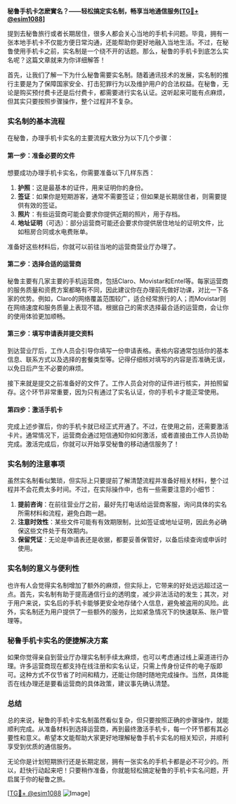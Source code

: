 **秘鲁手机卡怎麽實名？——轻松搞定实名制，畅享当地通信服务[[TG💪+ @esim1088](https://t.me/s/esim1088)]**

提到去秘鲁旅行或者长期居住，很多人都会关心当地的手机卡问题。毕竟，拥有一张本地手机卡不仅能方便日常沟通，还能帮助你更好地融入当地生活。不过，在秘鲁使用手机卡之前，实名制是一个绕不开的话题。那么，秘鲁的手机卡到底怎么实名呢？这篇文章就来为你详细解答！

首先，让我们了解一下为什么秘鲁需要实名制。随着通讯技术的发展，实名制的推行主要是为了保障国家安全、打击犯罪行为以及维护用户的合法权益。在秘鲁，无论是购买预付费卡还是后付费卡，都需要进行实名认证。这听起来可能有点麻烦，但其实只要按照步骤操作，整个过程并不复杂。

### 实名制的基本流程

在秘鲁，办理手机卡实名的主要流程大致分为以下几个步骤：

#### 第一步：准备必要的文件
想要成功办理手机卡实名，你需要准备以下几样东西：
1. **护照**：这是最基本的证件，用来证明你的身份。
2. **签证**：如果你是短期游客，通常不需要签证；但如果是长期居住者，则需要提供有效的签证。
3. **照片**：有些运营商可能会要求你提供近期的照片，用于存档。
4. **地址证明**（可选）：部分运营商可能还会要求你提供居住地址的证明文件，比如租房合同或水电费账单。

准备好这些材料后，你就可以前往当地的运营商营业厅办理了。

#### 第二步：选择合适的运营商
秘鲁主要有几家主要的手机运营商，包括Claro、Movistar和Entel等。每家运营商的服务质量和资费方案都略有不同，因此建议你在办理前先做好功课，对比一下各家的优势。例如，Claro的网络覆盖范围较广，适合经常旅行的人；而Movistar则在网络速度和服务质量上表现不错。根据自己的需求选择最合适的运营商，会让你的使用体验更加顺畅。

#### 第三步：填写申请表并提交资料
到达营业厅后，工作人员会引导你填写一份申请表格。表格内容通常包括你的基本信息、联系方式以及选择的套餐类型等。记得仔细核对填写的内容是否准确无误，以免日后产生不必要的麻烦。

接下来就是提交之前准备好的文件了。工作人员会对你的证件进行核实，并拍照留存。这个环节非常重要，因为只有通过了实名认证，你的手机卡才能正常使用。

#### 第四步：激活手机卡
完成上述步骤后，你的手机卡就已经正式开通了。不过，在使用之前，还需要激活卡片。通常情况下，运营商会通过短信通知你如何激活，或者直接由工作人员协助完成。激活完成后，你就可以开始享受秘鲁的移动通信服务了！

### 实名制的注意事项

虽然实名制看似繁琐，但实际上只要提前了解清楚流程并准备好相关材料，整个过程并不会花费太多时间。不过，在实际操作中，也有一些需要注意的小细节：

1. **提前咨询**：在前往营业厅之前，最好先打电话给运营商客服，询问具体的实名所需材料和流程，避免白跑一趟。
2. **注意时效性**：某些文件可能有有效期限制，比如签证或地址证明，因此务必确保这些文件处于有效期内。
3. **保留凭证**：无论是申请表还是收据，都要妥善保管好，以备后续查询或申诉时使用。

### 实名制的意义与便利性

也许有人会觉得实名制增加了额外的麻烦，但实际上，它带来的好处远远超过这一点。首先，实名制有助于提高通信行业的透明度，减少非法活动的发生；其次，对于用户来说，实名后的手机卡能够更安全地存储个人信息，避免被盗用的风险。此外，实名制还为用户提供了一些额外的服务，比如紧急情况下的快速联系、账户管理等。

### 秘鲁手机卡实名的便捷解决方案

如果你觉得亲自到营业厅办理实名制手续太麻烦，也可以考虑通过线上渠道进行办理。许多运营商现在都支持在线注册和实名认证，只需上传身份证件的电子版即可。这种方式不仅节省了时间和精力，还能让你随时随地完成操作。当然，具体能否在线办理还是要看运营商的具体政策，建议事先确认清楚。

### 总结

总的来说，秘鲁的手机卡实名制虽然看似复杂，但只要按照正确的步骤操作，就能顺利完成。从准备材料到选择运营商，再到最终激活手机卡，每一个环节都有其必要性和意义。希望本文能帮助大家更好地理解秘鲁手机卡实名的相关知识，并顺利享受到优质的通信服务。

无论你是计划短期旅行还是长期定居，拥有一张实名的手机卡都是必不可少的。所以，赶快行动起来吧！只要稍作准备，你就能轻松搞定秘鲁的手机卡实名问题，开启属于你的秘鲁之旅。

[[TG💪+ @esim1088](https://t.me/s/esim1088) ![Image](https://i.postimg.cc/4NQfJmqS/Snipaste-2025-05-13-00-14-12.png)]